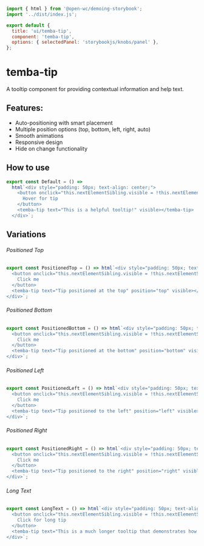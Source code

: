 ```js script
import { html } from '@open-wc/demoing-storybook';
import '../dist/index.js';

export default {
  title: 'ui/temba-tip',
  component: 'temba-tip',
  options: { selectedPanel: 'storybookjs/knobs/panel' },
};
```

# temba-tip

A tooltip component for providing contextual information and help text.

## Features:

- Auto-positioning with smart placement
- Multiple position options (top, bottom, left, right, auto)
- Smooth animations
- Responsive design
- Hide on change functionality

## How to use

```js preview-story
export const Default = () =>
  html`<div style="padding: 50px; text-align: center;">
    <button onclick="this.nextElementSibling.visible = !this.nextElementSibling.visible">
      Hover for tip
    </button>
    <temba-tip text="This is a helpful tooltip!" visible></temba-tip>
  </div>`;
```

## Variations

###### Positioned Top

```js preview-story
export const PositionedTop = () => html`<div style="padding: 50px; text-align: center;">
  <button onclick="this.nextElementSibling.visible = !this.nextElementSibling.visible">
    Click me
  </button>
  <temba-tip text="Tip positioned at the top" position="top" visible></temba-tip>
</div>`;
```

###### Positioned Bottom

```js preview-story
export const PositionedBottom = () => html`<div style="padding: 50px; text-align: center;">
  <button onclick="this.nextElementSibling.visible = !this.nextElementSibling.visible">
    Click me
  </button>
  <temba-tip text="Tip positioned at the bottom" position="bottom" visible></temba-tip>
</div>`;
```

###### Positioned Left

```js preview-story
export const PositionedLeft = () => html`<div style="padding: 50px; text-align: center;">
  <button onclick="this.nextElementSibling.visible = !this.nextElementSibling.visible">
    Click me
  </button>
  <temba-tip text="Tip positioned to the left" position="left" visible></temba-tip>
</div>`;
```

###### Positioned Right

```js preview-story
export const PositionedRight = () => html`<div style="padding: 50px; text-align: center;">
  <button onclick="this.nextElementSibling.visible = !this.nextElementSibling.visible">
    Click me
  </button>
  <temba-tip text="Tip positioned to the right" position="right" visible></temba-tip>
</div>`;
```

###### Long Text

```js preview-story
export const LongText = () => html`<div style="padding: 50px; text-align: center;">
  <button onclick="this.nextElementSibling.visible = !this.nextElementSibling.visible">
    Click for long tip
  </button>
  <temba-tip text="This is a much longer tooltip that demonstrates how the component handles wrapping text and maintains readability even with extended content." visible></temba-tip>
</div>`;
```

